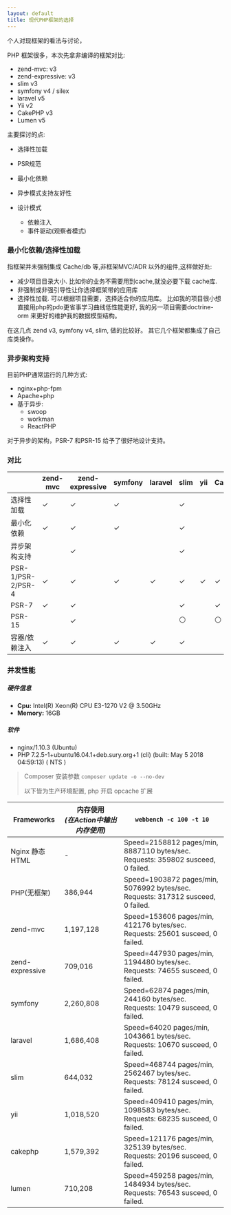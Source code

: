 ```yaml
---
layout: default
title: 现代PHP框架的选择
---
```


个人对现框架的看法与讨论，

PHP 框架很多，本次先拿非编译的框架对比:

- zend-mvc: v3
- zend-expressive: v3
- slim v3
- symfony v4 / silex
- laravel v5
- Yii v2
- CakePHP v3
- Lumen v5

主要探讨的点:

- 选择性加载
- PSR规范
- 最小化依赖
- 异步模式支持友好性

- 设计模式
  - 依赖注入
  - 事件驱动(观察者模式)


### 最小化依赖/选择性加载

指框架并未强制集成 Cache/db 等,非框架MVC/ADR 以外的组件,这样做好处:

- 减少项目目录大小. 比如你的业务不需要用到cache,就没必要下载 cache库.
- 非强制或非强引导性让你选择框架带的应用库
- 选择性加载. 可以根据项目需要，选择适合你的应用库。
  比如我的项目很小想直接用php的pdo更省事学习曲线低性能更好, 我的另一项目需要doctrine-orm 来更好的维护我的数据模型结构。

在这几点 zend v3, symfony v4, slim, 做的比较好。
其它几个框架都集成了自己库类操作。

### 异步架构支持

目前PHP通常运行的几种方式: 

- nginx+php-fpm
- Apache+php
- 基于异步:
  - swoop
  - workman
  - ReactPHP

对于异步的架构，PSR-7 和PSR-15 给予了很好地设计支持。

### 对比

|                  | zend-mvc | zend-expressive | symfony | laravel | slim | yii | CakePHP | lumen |
|------------------|----------|-----------------|---------|---------|------|-----|---------|-------|
| 选择性加载        | ✓        | ✓              | ✓      |         |  ✓   |     |         |       | 
| 最小化依赖        | ✓       | ✓               | ✓      |         | ✓    |     |         |       |
| 异步架构支持       |         | ✓              |         |         | ✓    |     |         |       |
| PSR-1/PSR-2/PSR-4 | ✓      | ✓               | ✓      | ✓       | ✓    | ✓  |  ✓      |  ✓    |
| PSR-7             | ✓      | ✓               |        |         | ✓     |     | ✓      |       |
| PSR-15            |        | ✓               |         |         | ⚪    |     | ⚪      |       |
| 容器/依赖注入      | ✓      | ✓               | ✓      | ✓       | ✓    |     |         | ✓     | 

### 并发性能

##### 硬件信息

- **Cpu:** Intel(R) Xeon(R) CPU E3-1270 V2 @ 3.50GHz 
- **Memory:** 16GB 

##### 软件

- nginx/1.10.3 (Ubuntu)
- PHP 7.2.5-1+ubuntu16.04.1+deb.sury.org+1 (cli) (built: May  5 2018 04:59:13) ( NTS )

> Composer 安装参数 `composer update -o --no-dev`
> 
> 以下皆为生产环境配置, php 开启 opcache 扩展

| Frameworks      | 内存使用<br>_(在Action中输出内存使用)_ | `webbench -c 100 -t 10` |
|-----------------|--------------------------------------|-----------------------------------------------|
| Nginx 静态HTML  |  -        | Speed=2158812 pages/min, 8887110 bytes/sec. <br /> Requests: 359802 susceed, 0 failed. |
| PHP(无框架)     | 386,944    | Speed=1903872 pages/min, 5076992 bytes/sec. <br /> Requests: 317312 susceed, 0 failed. |
| zend-mvc        | 1,197,128 | Speed=153606 pages/min, 412176 bytes/sec. <br /> Requests: 25601 susceed, 0 failed. |
| zend-expressive | 709,016   | Speed=447930 pages/min, 1194480 bytes/sec. <br /> Requests: 74655 susceed, 0 failed. |
| symfony         | 2,260,808 | Speed=62874 pages/min, 244160 bytes/sec. <br /> Requests: 10479 susceed, 0 failed. |
| laravel         | 1,686,408 | Speed=64020 pages/min, 1043661 bytes/sec. <br /> Requests: 10670 susceed, 0 failed. |
| slim            | 644,032   | Speed=468744 pages/min, 2562467 bytes/sec. <br /> Requests: 78124 susceed, 0 failed. |
| yii             | 1,018,520 | Speed=409410 pages/min, 1098583 bytes/sec. <br /> Requests: 68235 susceed, 0 failed. |
| cakephp         | 1,579,392 | Speed=121176 pages/min, 325139 bytes/sec. <br /> Requests: 20196 susceed, 0 failed. |
| lumen           | 710,208   | Speed=459258 pages/min, 1484934 bytes/sec. <br /> Requests: 76543 susceed, 0 failed. |
